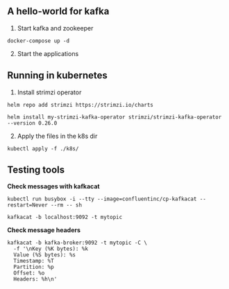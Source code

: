 ## A hello-world for kafka

1. Start kafka and zookeeper
```
docker-compose up -d
```

2. Start the applications

## Running in kubernetes

1. Install strimzi operator
```
helm repo add strimzi https://strimzi.io/charts  

helm install my-strimzi-kafka-operator strimzi/strimzi-kafka-operator --version 0.26.0
```

2. Apply the files in the k8s dir
```
kubectl apply -f ./k8s/
```


## Testing tools

**Check messages with kafkacat**

```
kubectl run busybox -i --tty --image=confluentinc/cp-kafkacat --restart=Never --rm -- sh

kafkacat -b localhost:9092 -t mytopic
```

**Check message headers**

```
kafkacat -b kafka-broker:9092 -t mytopic -C \
  -f '\nKey (%K bytes): %k
  Value (%S bytes): %s
  Timestamp: %T
  Partition: %p
  Offset: %o
  Headers: %h\n'
```
